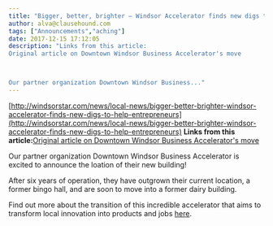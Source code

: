 ```yaml
---
title: "Bigger, better, brighter — Windsor Accelerator finds new digs to help entrepreneurs"
author: alva@clausehound.com
tags: ["Announcements","aching"]
date: 2017-12-15 17:12:05
description: "Links from this article:
Original article on Downtown Windsor Business Accelerator's move



Our partner organization Downtown Windsor Business..."
---
```


[http://windsorstar.com/news/local-news/bigger-better-brighter-windsor-accelerator-finds-new-digs-to-help-entrepreneurs](http://windsorstar.com/news/local-news/bigger-better-brighter-windsor-accelerator-finds-new-digs-to-help-entrepreneurs)
**Links from this article:**[Original article on Downtown Windsor Business Accelerator's move](http://windsorstar.com/news/local-news/bigger-better-brighter-windsor-accelerator-finds-new-digs-to-help-entrepreneurs)

Our partner organization Downtown Windsor Business Accelerator is excited to announce the loation of their new building!

After six years of operation, they have outgrown their current location, a former bingo hall, and are soon to move into a former dairy building.

Find out more about the transition of this incredible accelerator that aims to transform local innovation into products and jobs [here](http://windsorstar.com/news/local-news/bigger-better-brighter-windsor-accelerator-finds-new-digs-to-help-entrepreneurs).